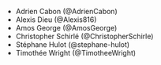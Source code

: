 - Adrien Cabon (@AdrienCabon)
- Alexis Dieu (@Alexis816)
- Amos George (@AmosGeorge)
- Christopher Schirlé (@ChristopherSchirle)
- Stéphane Hulot (@stephane-hulot)
- Timothée Wright (@TimotheeWright)